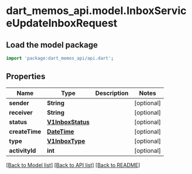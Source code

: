 # dart_memos_api.model.InboxServiceUpdateInboxRequest

## Load the model package
```dart
import 'package:dart_memos_api/api.dart';
```

## Properties
Name | Type | Description | Notes
------------ | ------------- | ------------- | -------------
**sender** | **String** |  | [optional] 
**receiver** | **String** |  | [optional] 
**status** | [**V1InboxStatus**](V1InboxStatus.md) |  | [optional] 
**createTime** | [**DateTime**](DateTime.md) |  | [optional] 
**type** | [**V1InboxType**](V1InboxType.md) |  | [optional] 
**activityId** | **int** |  | [optional] 

[[Back to Model list]](../README.md#documentation-for-models) [[Back to API list]](../README.md#documentation-for-api-endpoints) [[Back to README]](../README.md)


